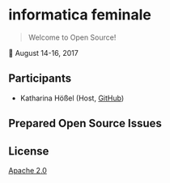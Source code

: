 # informatica feminale

> Welcome to Open Source!

📅 August 14-16, 2017

## Participants
- Katharina Hößel (Host, [GitHub](https://github.com/katsel))


## Prepared Open Source Issues

## License

[Apache 2.0](http://www.apache.org/licenses/LICENSE-2.0)
